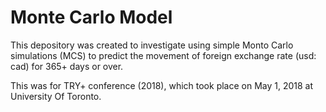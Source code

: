 # Monte Carlo Model 

This depository was created to investigate using simple Monto Carlo simulations (MCS) to predict the movement of foreign exchange rate (usd: cad) for 365+ days or over. 

This was for TRY+ conference (2018), which took place on May 1, 2018 at University Of Toronto. 



